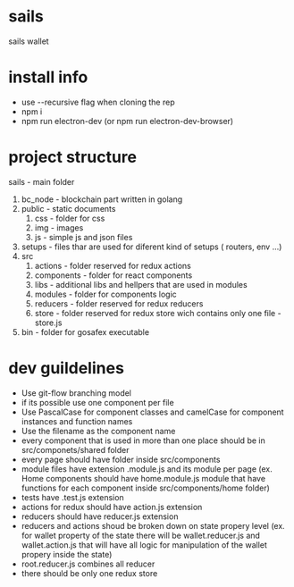 # sails
sails wallet 
# install info
- use --recursive flag when cloning the rep
- npm i 
- npm run electron-dev (or npm run electron-dev-browser)
# project structure
sails - main folder
1. bc_node - blockchain part written in golang
2. public - static documents
    1. css - folder for css
    2. img - images
    3. js - simple js and json files
3. setups - files thar are used for diferent kind of setups ( routers, env ...)
4. src
    1. actions - folder reserved for redux actions
    2. components - folder for react components
    3. libs - additional libs and hellpers that are used in modules
    4. modules - folder for components logic
    5. reducers - folder reserved for redux reducers
    6. store - folder reserved for redux store wich contains only one file - store.js
5. bin - folder for gosafex executable

# dev guildelines
- Use git-flow branching model
- if its possible use one component per file
- Use PascalCase for component classes and camelCase for component instances and function names
- Use the filename as the component name
- every component that is used in more than one place should be in src/componets/shared folder
- every page should have folder inside src/components
- module files have extension .module.js and its module per page (ex. Home components should have home.module.js module that have functions for each component inside src/components/home folder)
- tests have .test.js extension 
- actions for redux should have action.js extension
- reducers should have reducer.js extension
- reducers and actions shoud be broken down on state propery level (ex. for wallet property of the state there will be wallet.reducer.js and wallet.action.js that will have all logic for manipulation of the wallet propery inside the state)
- root.reducer.js combines all reducer
- there should be only one redux store